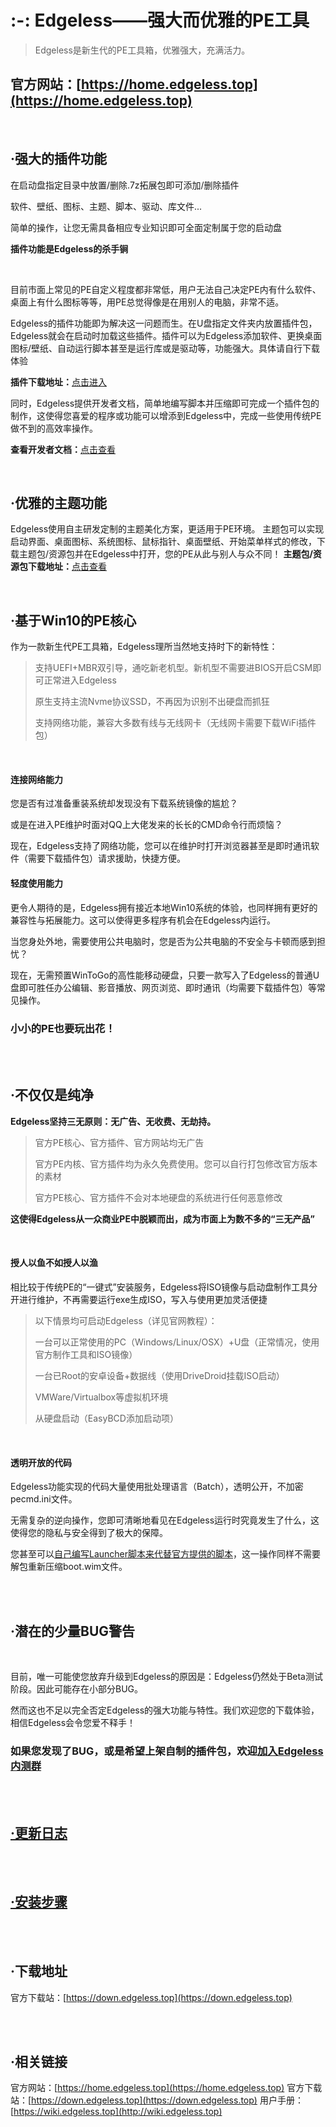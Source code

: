 # :-: Edgeless——强大而优雅的PE工具

> Edgeless是新生代的PE工具箱，优雅强大，充满活力。


## **官方网站：[https://home.edgeless.top](https://home.edgeless.top)**

<br/>

## **·强大的插件功能**

在启动盘指定目录中放置/删除.7z拓展包即可添加/删除插件

软件、壁纸、图标、主题、脚本、驱动、库文件...

简单的操作，让您无需具备相应专业知识即可全面定制属于您的启动盘
<br/>

**插件功能是Edgeless的杀手锏**

<br/>


目前市面上常见的PE自定义程度都非常低，用户无法自己决定PE内有什么软件、桌面上有什么图标等等，用PE总觉得像是在用别人的电脑，非常不适。

Edgeless的插件功能即为解决这一问题而生。在U盘指定文件夹内放置插件包，Edgeless就会在启动时加载这些插件。插件可以为Edgeless添加软件、更换桌面图标/壁纸、自动运行脚本甚至是运行库或是驱动等，功能强大。具体请自行下载体验

**插件下载地址：**[点击进入](https://down.edgeless.top/)
<br/>

同时，Edgeless提供开发者文档，简单地编写脚本并压缩即可完成一个插件包的制作，这使得您喜爱的程序或功能可以增添到Edgeless中，完成一些使用传统PE做不到的高效率操作。

**查看开发者文档：**[点击查看](https://wiki.edgeless.top/content/%E5%BC%80%E5%8F%91%E8%80%85%E6%96%87%E6%A1%A3.md)
<br/>

<br/>

## **·优雅的主题功能**
Edgeless使用自主研发定制的主题美化方案，更适用于PE环境。
主题包可以实现启动界面、桌面图标、系统图标、鼠标指针、桌面壁纸、开始菜单样式的修改，下载主题包/资源包并在Edgeless中打开，您的PE从此与别人与众不同！
  **主题包/资源包下载地址：**[点击查看](https://down.edgeless.top/)
<br/>

<br/>


## **·基于Win10的PE核心**

作为一款新生代PE工具箱，Edgeless理所当然地支持时下的新特性：

> 支持UEFI+MBR双引导，通吃新老机型。新机型不需要进BIOS开启CSM即可正常进入Edgeless
> 
> 原生支持主流Nvme协议SSD，不再因为识别不出硬盘而抓狂
> 
> 支持网络功能，兼容大多数有线与无线网卡（无线网卡需要下载WiFi插件包）
> 
<br/>

#### **连接网络能力**
您是否有过准备重装系统却发现没有下载系统镜像的尴尬？

或是在进入PE维护时面对QQ上大佬发来的长长的CMD命令行而烦恼？

现在，Edgeless支持了网络功能，您可以在维护时打开浏览器甚至是即时通讯软件（需要下载插件包）请求援助，快捷方便。
<br/>

#### **轻度使用能力**
更令人期待的是，Edgeless拥有接近本地Win10系统的体验，也同样拥有更好的兼容性与拓展能力。这可以使得更多程序有机会在Edgeless内运行。

当您身处外地，需要使用公共电脑时，您是否为公共电脑的不安全与卡顿而感到担忧？

现在，无需预置WinToGo的高性能移动硬盘，只要一款写入了Edgeless的普通U盘即可胜任办公编辑、影音播放、网页浏览、即时通讯（均需要下载插件包）等常见操作。
<br/>

### **小小的PE也要玩出花！**
<br/>

<br/>

  

## **·不仅仅是纯净**

**Edgeless坚持三无原则：无广告、无收费、无劫持。**

> 官方PE核心、官方插件、官方网站均无广告
> 
> 官方PE内核、官方插件均为永久免费使用。您可以自行打包修改官方版本的素材
> 
> 官方PE核心、官方插件不会对本地硬盘的系统进行任何恶意修改

**这使得Edgeless从一众商业PE中脱颖而出，成为市面上为数不多的“三无产品”**
<br/>

<br/>

#### **授人以鱼不如授人以渔**
相比较于传统PE的“一键式”安装服务，Edgeless将ISO镜像与启动盘制作工具分开进行维护，不再需要运行exe生成ISO，写入与使用更加灵活便捷
<br/>

> 以下情景均可启动Edgeless（详见官网教程）：
> 
> 一台可以正常使用的PC（Windows/Linux/OSX）+U盘（正常情况，使用官方制作工具和ISO镜像）
> 
> 一台已Root的安卓设备+数据线（使用DriveDroid挂载ISO启动）
> 
> VMWare/Virtualbox等虚拟机环境
> 
> 从硬盘启动（EasyBCD添加启动项）

<br/>

#### **透明开放的代码**

Edgeless功能实现的代码大量使用批处理语言（Batch），透明公开，不加密pecmd.ini文件。

无需复杂的逆向操作，您即可清晰地看见在Edgeless运行时究竟发生了什么，这使得您的隐私与安全得到了极大的保障。

您甚至可以[自己编写Launcher脚本来代替官方提供的脚本](https://wiki.edgeless.top/content/%E5%AE%98%E6%96%B9%E7%9A%84%E8%87%AA%E5%AE%9A%E4%B9%89%E7%8E%A9%E6%B3%95.md)，这一操作同样不需要解包重新压缩boot.wim文件。

<br/>

<br/>

## **·潜在的少量BUG警告**

<br/>

目前，唯一可能使您放弃升级到Edgeless的原因是：Edgeless仍然处于Beta测试阶段。因此可能存在小部分BUG。

然而这也不足以完全否定Edgeless的强大功能与特性。我们欢迎您的下载体验，相信Edgeless会令您爱不释手！
<br/>

### **如果您发现了BUG，或是希望上架自制的插件包，欢迎[加入Edgeless内测群](https://home.edgeless.top/jump/qqg.html)**

<br/>

<br/>

  

## [ **·更新日志**](https://wiki.edgeless.top/content/%E6%97%A5%E5%BF%97.md)

<br/>

<br/>

## [ **·安装步骤**](https://wiki.edgeless.top/content/%E5%A6%82%E4%BD%95%E5%86%99%E5%85%A5Edgeless%E5%88%B0U%E7%9B%98.md)

<br/>

<br/>

  
## **·下载地址**
官方下载站：[https://down.edgeless.top](https://down.edgeless.top)


<br/>

<br/>

## **·相关链接**
官方网站：[https://home.edgeless.top](https://home.edgeless.top)
官方下载站：[https://down.edgeless.top](https://down.edgeless.top)
用户手册：[https://wiki.edgeless.top](http://wiki.edgeless.top)